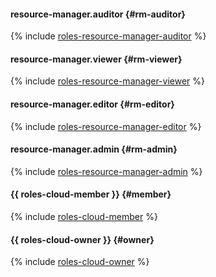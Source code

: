 #### resource-manager.auditor {#rm-auditor}

{% include [roles-resource-manager-auditor](roles-resource-manager-auditor.md) %}

#### resource-manager.viewer {#rm-viewer}

{% include [roles-resource-manager-viewer](roles-resource-manager-viewer.md) %}

#### resource-manager.editor {#rm-editor}

{% include [roles-resource-manager-editor](roles-resource-manager-editor.md) %}

#### resource-manager.admin {#rm-admin}

{% include [roles-resource-manager-admin](roles-resource-manager-admin.md) %}

#### {{ roles-cloud-member }} {#member}

{% include [roles-cloud-member](roles-cloud-member.md) %}

#### {{ roles-cloud-owner }} {#owner}

{% include [roles-cloud-owner](roles-cloud-owner.md) %}